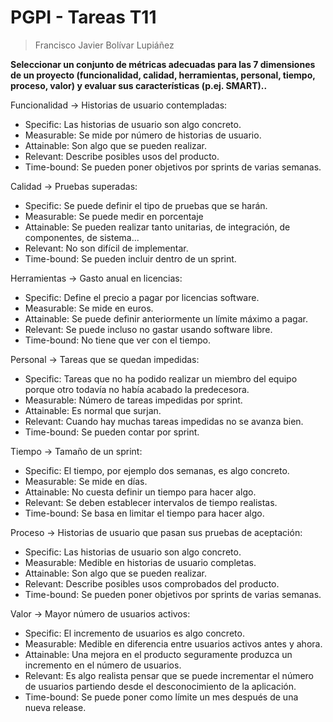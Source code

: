 # PGPI - Tareas T11

> Francisco Javier Bolívar Lupiáñez

**Seleccionar un conjunto de métricas adecuadas para las 7 dimensiones de un proyecto (funcionalidad, calidad, herramientas, personal, tiempo, proceso, valor) y evaluar sus características (p.ej. SMART)..**

Funcionalidad -> Historias de usuario contempladas:
* Specific: Las historias de usuario son algo concreto.
* Measurable: Se mide por número de historias de usuario.
* Attainable: Son algo que se pueden realizar.
* Relevant: Describe posibles usos del producto.
* Time-bound: Se pueden poner objetivos por sprints de varias semanas.

Calidad -> Pruebas superadas:
* Specific: Se puede definir el tipo de pruebas que se harán.
* Measurable: Se puede medir en porcentaje
* Attainable: Se pueden realizar tanto unitarias, de integración, de componentes, de sistema...
* Relevant: No son difícil de implementar.
* Time-bound: Se pueden incluir dentro de un sprint.

Herramientas -> Gasto anual en licencias:
* Specific: Define el precio a pagar por licencias software.
* Measurable: Se mide en euros.
* Attainable: Se puede definir anteriormente un límite máximo a pagar.
* Relevant: Se puede incluso no gastar usando software libre.
* Time-bound: No tiene que ver con el tiempo.

Personal -> Tareas que se quedan impedidas:
* Specific: Tareas que no ha podido realizar un miembro del equipo porque otro todavía no había acabado la predecesora.
* Measurable: Número de tareas impedidas por sprint.
* Attainable: Es normal que surjan.
* Relevant: Cuando hay muchas tareas impedidas no se avanza bien.
* Time-bound: Se pueden contar por sprint.

Tiempo -> Tamaño de un sprint:
* Specific: El tiempo, por ejemplo dos semanas, es algo concreto.
* Measurable: Se mide en días.
* Attainable: No cuesta definir un tiempo para hacer algo.
* Relevant: Se deben establecer intervalos de tiempo realistas.
* Time-bound: Se basa en limitar el tiempo para hacer algo.

Proceso -> Historias de usuario que pasan sus pruebas de aceptación:
* Specific: Las historias de usuario son algo concreto.
* Measurable: Medible en historias de usuario completas.
* Attainable: Son algo que se pueden realizar.
* Relevant: Describe posibles usos comprobados del producto.
* Time-bound: Se pueden poner objetivos por sprints de varias semanas.

Valor -> Mayor número de usuarios activos:
* Specific: El incremento de usuarios es algo concreto.
* Measurable: Medible en diferencia entre usuarios activos antes y ahora.
* Attainable: Una mejora en el producto seguramente produzca un incremento en el número de usuarios.
* Relevant: Es algo realista pensar que se puede incrementar el número de usuarios partiendo desde el desconocimiento de la aplicación.
* Time-bound: Se puede poner como límite un mes después de una nueva release.
